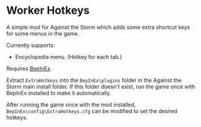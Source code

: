 # Worker Hotkeys

A simple mod for Against the Storm which adds some extra shortcut keys for some menus in the game.

Currently supports:
* Encyclopedia menu. (Hotkey for each tab.)

Requires [BepInEx](https://github.com/BepInEx).

Extract `ExtraHotkeys` into the `BepInEx\plugins` folder in the Against the Storm main install folder. If this folder doesn't exist, run the game once with BepInEx installed to make it automatically.

After running the game once with the mod installed, `BepInEx\config\ExtraHotkeys.cfg` can be modified to set the desired hotkeys.